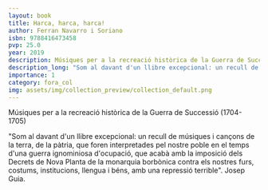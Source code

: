 ```yaml
---
layout: book
title: Harca, harca, harca!
author: Ferran Navarro i Soriano
isbn: 9788416473458
pvp: 25.0
year: 2019
description: Músiques per a la recreació històrica de la Guerra de Successió (1704-1705)
description_long: "Som al davant d'un llibre excepcional: un recull de músiques i cançons de la terra, de la pàtria, que foren interpretades pel nostre poble en el temps d'una guerra ignominiosa d'ocupació, que acabà amb la imposició dels Decrets de Nova Planta de la monarquia borbònica contra els nostres furs, costums, institucions, llengua i béns, amb una repressió terrible". Josep Guia.
importance: 1
category: fora_col
img: assets/img/collection_preview/collection_default.png
---
```


Músiques per a la recreació històrica de la Guerra de Successió (1704-1705)

"Som al davant d'un llibre excepcional: un recull de músiques i cançons de la terra, de la pàtria, que foren interpretades pel nostre poble en el temps d'una guerra ignominiosa d'ocupació, que acabà amb la imposició dels Decrets de Nova Planta de la monarquia borbònica contra els nostres furs, costums, institucions, llengua i béns, amb una repressió terrible". Josep Guia.
